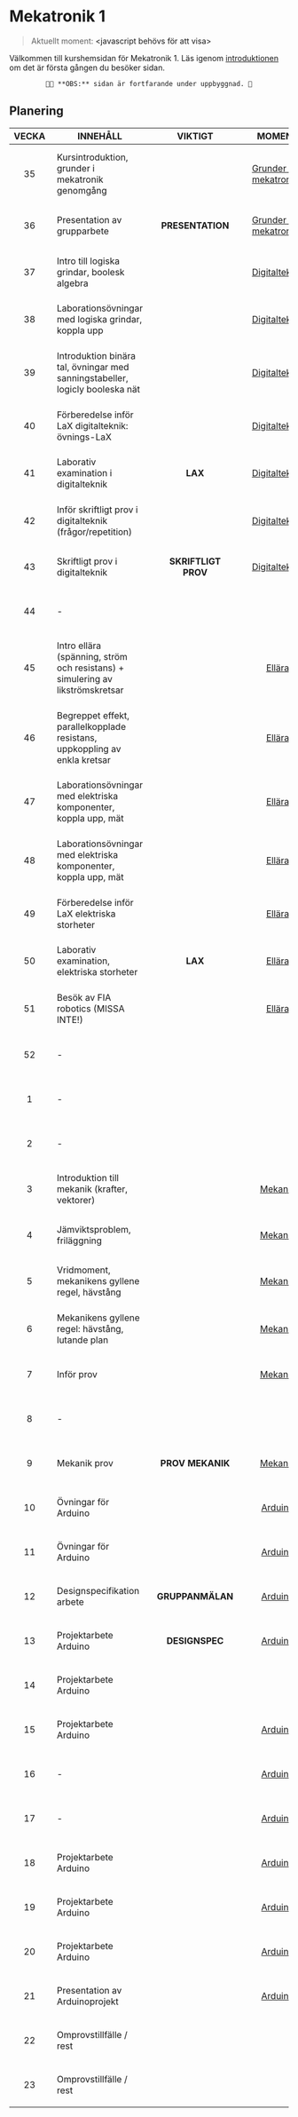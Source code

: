 <style>
td:nth-child(3) {
    font-weight: bold;
    text-align: center;
}
td:nth-child(1) {
    text-align: center;
}
td {
    height: 5em;
    padding: 0.8em !important;
}
td > a{
    display: flex;
    align-items: center;
    justify-content: center;
    height: 100%;
    padding: 0.5em;
}
tr.current-week{
  border: 5px color-mix(in srgb, var(--bg), orange 45%) solid;
  background-color: color-mix(in srgb, var(--bg), orange 85%);
}
</style>

# Mekatronik 1


> Aktuellt moment: <a id=current-moment><javascript behövs för att visa></a>

Välkommen till kurshemsidan för Mekatronik 1. Läs igenom [introduktionen](/introduktion) om det är första gången du besöker sidan.

<center>

```admonish warning
👷🚧 **OBS:** sidan är fortfarande under uppbyggnad. 🚧
```


</center>

## Planering

| VECKA | INNEHÅLL                                                                      | VIKTIGT         | MOMENT                                        |
| ----- | ----------------------------------------------------------------------------- | --------------- | --------------------------------------------- |
| 35    | Kursintroduktion, grunder i mekatronik genomgång                              |                 | [Grunder i mekatronik](/grunder-i-mekatronik) |
| 36    | Presentation av grupparbete                                                   | PRESENTATION    | [Grunder i mekatronik](/grunder-i-mekatronik) |
| 37    | Intro till logiska grindar, boolesk algebra                                   |                 | [Digitalteknik](/digitalteknik)               |
| 38    | Laborationsövningar med logiska grindar, koppla upp                           |                 | [Digitalteknik](/digitalteknik)               |
| 39    | Introduktion binära tal, övningar med sanningstabeller, logicly booleska nät  |                 | [Digitalteknik](/digitalteknik)               |
| 40    | Förberedelse inför LaX digitalteknik: övnings-LaX                             |                 | [Digitalteknik](/digitalteknik)               |
| 41    | Laborativ examination i digitalteknik                                         | LAX             | [Digitalteknik](/digitalteknik)               |
| 42    | Inför skriftligt prov i digitalteknik (frågor/repetition)                     |                 | [Digitalteknik](/digitalteknik)               |
| 43    | Skriftligt prov i digitalteknik                                               | SKRIFTLIGT PROV | [Digitalteknik](/digitalteknik)               |
| 44    | \-                                                                            |                 |                                               |
| 45    | Intro ellära (spänning, ström och resistans) + simulering av likströmskretsar |                 | [Ellära](/ellära)                             |
| 46    | Begreppet effekt, parallelkopplade resistans, uppkoppling av enkla kretsar    |                 | [Ellära](/ellära)                             |
| 47    | Laborationsövningar med elektriska komponenter, koppla upp, mät               |                 | [Ellära](/ellära)                             |
| 48    | Laborationsövningar med elektriska komponenter, koppla upp, mät               |                 | [Ellära](/ellära)                             |
| 49    | Förberedelse inför LaX elektriska storheter                                   |                 | [Ellära](/ellära)                             |
| 50    | Laborativ examination, elektriska storheter                                   | LAX             | [Ellära](/ellära)                             |
| 51    | Besök av FIA robotics (MISSA INTE!)                                           |                 | [Ellära](/ellära)                             |
| 52    | \-                                                                            |                 |                                               |
| 1     | \-                                                                            |                 |                                               |
| 2     | \-                                                                            |                 |                                               |
| 3     | Introduktion till mekanik (krafter, vektorer)                                 |                 | [Mekanik](/mekanik)                           |
| 4     | Jämviktsproblem, friläggning                                                  |                 | [Mekanik](/mekanik)                           |
| 5     | Vridmoment, mekanikens gyllene regel, hävstång                                |                 | [Mekanik](/mekanik)                           |
| 6     | Mekanikens gyllene regel: hävstång, lutande plan                              |                 | [Mekanik](/mekanik)                           |
| 7     | Inför prov                                                                    |                 | [Mekanik](/mekanik)                           |
| 8     | \-                                                                            |                 |                                               |
| 9     | Mekanik prov                                                                  | PROV MEKANIK    | [Mekanik](/mekanik)                           |
| 10    | Övningar för Arduino                                                          |                 | [Arduino](/arduino)                           |
| 11    | Övningar för Arduino                                                          |                 | [Arduino](/arduino)                           |
| 12    | Designspecifikation arbete                                                    | GRUPPANMÄLAN    | [Arduino](/arduino)                           |
| 13    | Projektarbete Arduino                                                         | DESIGNSPEC      | [Arduino](/arduino)                           |
| 14    | Projektarbete Arduino                                                         |                 |                                               |
| 15    | Projektarbete Arduino                                                         |                 | [Arduino](/arduino)                           |
| 16    | \-                                                                            |                 | [Arduino](/arduino)                           |
| 17    | \-                                                                            |                 | [Arduino](/arduino)                           |
| 18    | Projektarbete Arduino                                                         |                 | [Arduino](/arduino)                           |
| 19    | Projektarbete Arduino                                                         |                 | [Arduino](/arduino)                           |
| 20    | Projektarbete Arduino                                                         |                 | [Arduino](/arduino)                           |
| 21    | Presentation av Arduinoprojekt                                                |                 | [Arduino](/arduino)                           |
| 22    | Omprovstillfälle / rest                                                       |                 |                                               |
| 23    | Omprovstillfälle / rest                                                       |                 |                                               |

<script src=/planering.js>
